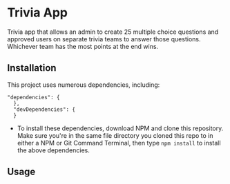 # Trivia App
Trivia app that allows an admin to create 25 multiple choice questions and approved users on separate trivia teams to answer those questions. Whichever team has the most points at the end wins.

## Installation
This project uses numerous dependencies, including:
```
"dependencies": {
  },
  "devDependencies": {
  }
```

- To install these dependencies, download NPM and clone this repository. Make sure you're in the same file directory you cloned this repo to in either a NPM or Git Command Terminal, then type `npm install` to install the above dependencies. 
 

## Usage
